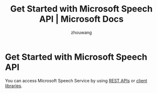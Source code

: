 ﻿---
title: Get Started with Microsoft Speech API | Microsoft Docs
description: Use the Microsoft Speech API in Microsoft Cognitive Services.
services: cognitive-services
author: zhouwang
manager: wolfma

ms.service: cognitive-services
ms.technology: speech
ms.topic: article
ms.date: 09/15/2017
ms.author: zhouwang
---

# Get Started with Microsoft Speech API

You can access Microsoft Speech Service by using [REST APIs](GetStarted/GetStartedREST.md) or [client libraries](GetStarted/GetStartedClientLibraries.md).


